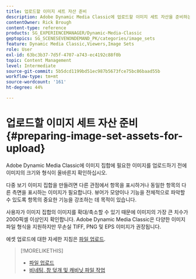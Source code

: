 ```yaml
---
title: 업로드할 이미지 세트 자산 준비
description: Adobe Dynamic Media Classic에 업로드할 이미지 세트 자산을 준비하는 방법을 알아봅니다.
contentOwner: Rick Brough
content-type: reference
products: SG_EXPERIENCEMANAGER/Dynamic-Media-Classic
geptopics: SG_SCENESEVENONDEMAND_PK/categories/image_sets
feature: Dynamic Media Classic,Viewers,Image Sets
role: User
exl-id: 63bc3b37-7d5f-4707-a743-ec4192c88f0b
topic: Content Management
level: Intermediate
source-git-commit: 5b5dcd1199bd51ec987b5673fce75bc86baad55b
workflow-type: tm+mt
source-wordcount: '161'
ht-degree: 44%

---
```


# 업로드할 이미지 세트 자산 준비{#preparing-image-set-assets-for-upload}

Adobe Dynamic Media Classic에 이미지 집합에 필요한 이미지를 업로드하기 전에 이미지의 크기와 형식이 올바른지 확인하십시오.

다중 보기 이미지 집합을 만들려면 다른 관점에서 항목을 표시하거나 동일한 항목의 다른 측면을 표시하는 이미지가 필요합니다. 뷰어가 모양이나 기능을 전체적으로 파악할 수 있도록 항목의 중요한 기능을 강조하는 데 목적이 있습니다.

사용자가 이미지 집합의 이미지를 확대/축소할 수 있기 때문에 이미지의 가장 큰 치수가 2000픽셀 이상인지 확인합니다. Adobe Dynamic Media Classic은 다양한 이미지 파일 형식을 지원하지만 무손실 TIFF, PNG 및 EPS 이미지가 권장됩니다.

에셋 업로드에 대한 자세한 지침은 [파일 업로드](uploading-files.md#uploading_files).

>[!MORELIKETHIS]
>
>* [파일 업로드](uploading-files.md#uploading_your_files)
>* [비네팅, 창 덮개 및 캐비닛 파일 작업](vignette-window-covering-cabinet-files.md#working_with_vignette_window_covering_and_cabinet_files)
